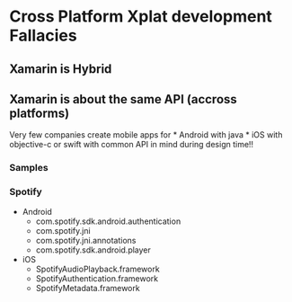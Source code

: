 # Cross Platform Xplat development Fallacies

## Xamarin is Hybrid

## Xamarin is about the same API (accross platforms)

Very few companies create mobile apps for
    *   Android with java
    *   iOS with objective-c or swift 
with common API in mind during design time!!

### Samples    

### Spotify

*   Android
    *   com.spotify.sdk.android.authentication
    *   com.spotify.jni
    *   com.spotify.jni.annotations
    *   com.spotify.sdk.android.player
*   iOS
    *   SpotifyAudioPlayback.framework
    *   SpotifyAuthentication.framework
    *   SpotifyMetadata.framework
